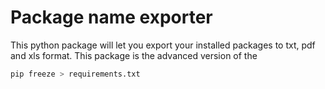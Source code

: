 # Package name exporter
This python package will let you export your installed packages to txt, pdf and xls format.
This package is the advanced version of the 

```python
pip freeze > requirements.txt
```

